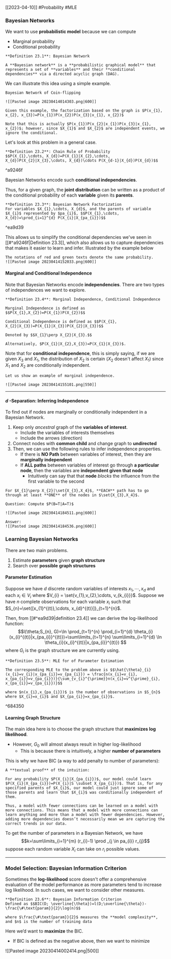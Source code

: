 [[2023-04-10]] #Probability #MLE 

### Bayesian Networks
We want to use **probabilistic model** because we can compute
- Marginal probability
- Conditional probability

```ad-important
**Definition 23.1**: Bayesian Network

A **Bayesian network** is a **probabilistic graphical model** that represents a set of **variables** and their **conditional dependencies** via a directed acyclic graph (DAG).
```

We can illustrate this idea using a simple example.

```ad-example
Bayesian Network of Coin-flipping

![[Pasted image 20230414014303.png|600]]

Given this example, the factorization based on the graph is $P(x_{1}, x_{2}, x_{3})=P(x_{1})P(x_{2})P(x_{3}|x_{1}, x_{2})$

Note that this is actually $P(x_{1})P(x_{2}|x_{1})P(x_{3}|x_{1}, x_{2})$; however, since $X_{1}$ and $X_{2}$ are independent events, we ignore the conditional.
```

Let's look at this problem in a general case.

```ad-important
**Definition 23.2**: Chain Rule of Probability
$$P(X_{1},\cdots, X_{d})=P(X_{1}|X_{2},\cdots, X_{d})P(X_{2}|X_{3},\cdots, X_{d})\cdots P(X_{d-1}|X_{d})P(X_{d})$$
```

^a9246f

Bayesian Networks encode such **conditional independencies**.

Thus, for a given graph, the **joint distribution** can be written as a product of the conditional probability of each **variable** given its **parents**.

```ad-important
**Definition 23.3**: Bayesian Network Factorization
For variables $X_{1},\cdots, X_{d}$, and the parents of variable $X_{i}$ represented by $pa_{i}$, $$P(X_{1},\cdots, X_{d})=\prod_{i=1}^{d} P(X_{i}|X_{pa_{i}})$$
```

^ea9d39

This allows us to simplify the conditional dependencies we've seen in [[#^a9246f|Definition 23.3]], which also allows us to capture dependencies that makes it easier to learn and infer. Illustrated by the example below

```ad-example
The notations of red and green texts denote the same probability.
![[Pasted image 20230414152033.png|600]]
```

#### Marginal and Conditional Independence
Note that Bayesian Networks encode **independencies**. There are two types of independences we want to explore.

```ad-important
**Definition 23.4**: Marginal Independence, Conditional Independence

Marginal Independence is defined as $$P(X_{1},X_{2})=P(X_{1})P(X_{2})$$

Conditional Independence is defined as $$P(X_{1}, X_{2}|X_{3})=P(X_{1}|X_{3})P(X_{2}|X_{3})$$

Denoted by $$X_{1}\perp X_{2}|X_{3}.$$

Alternatively, $P(X_{1}|X_{2},X_{3})=P(X_{1}|X_{3})$.
```

Note that for **conditional independence**, this is simply saying, if we are given $X_3$ and $X_1$, the distribution of $X_2$ is certain ($X_2$ doesn't affect $X_1$) since $X_1$ and $X_2$ are conditionally independent.

```ad-example
Let us show an example of marginal independence.

![[Pasted image 20230414155101.png|550]]
```

---

#### $d$ -Separation: Inferring Independence
To find out if nodes are marginally or conditionally independent in a Bayesian Network.

1. Keep only *ancestral* graph of the **variables of interest**.
	- Include the variables of interests themselves
	- Include the arrows (direction)
2. Connect nodes with **common child** and change graph to **undirected**
3. Then, we can use the following rules to infer independence properties.
	- If there is **NO Path** between variables of interest, then they are **marginally independent**
	- If **ALL paths** between variables of interest go through **a particular node**, then the variables are **independent given that node**
		- Intuitively can say that that **node** *blocks* the influence from the first variable to the second

```ad-note
For $X_{1}\perp X_{2}|\set{X_{3},X_4}$, **EACH** path has to go through at least **ONE** of the nodes in $\set{X_{3},X_4}$.
```

```ad-example
Question: Compute $P(B=T|A=T)$

![[Pasted image 20230414184511.png|600]]

Answer:
![[Pasted image 20230414184536.png|600]]
```

### Learning Bayesian Networks
There are two main problems.
1. Estimate **parameters** given **graph structure**
2. Search over **possible** **graph structures**

#### Parameter Estimation
Suppose we have $d$ discrete random variables of interests $x_{1},\cdots, x_{d}$ and each $x_{i}\in V_{i}$ where $V_{i} = \set{v_{1},v_{2},\cdots, v_{k_{i}}}$. Suppose we have $n$ complete observations for each variable $x_i$ such that $S_{n}=\set{[x_{1}^{(t)},\cdots, x_{d}^{(t)}]}_{t=1}^{n}$.

Then, from [[#^ea9d39|definition 23.4]] we can derive the log-likelihood function: 
$$l(\theta;S_{n}, G)=\ln \prod_{t=1}^{n} \prod_{i=1}^{d} \theta_{i}(x_{i}^{(t)}|x_{pa_{i}}^{(t)})=\sum\limits_{t=1}^{n} \sum\limits_{i=1}^{d} \ln \theta_{i}(x_{i}^{(t)}|x_{pa_{i}}^{(t)}) $$
where $G_{i}$ is the graph structure we are currently using.

```ad-important
**Definition 23.5**: MLE for of Parameter Estimation

The corresponding MLE to the problem above is $$\hat{\theta}_{i}(x_{i}=v_{i}|x_{pa_{i}}=v_{pa_{i}}) = \frac{n(x_{i}=v_{i}, x_{pa_{i}}=v_{pa_{i}})}{\sum_{v_{i}^{\prime}}n(x_{i}=v^{\prime}_{i}, x_{pa_{i}}=v_{pa_{i}})}$$

where $n(x_{i},x_{pa_{i}})$ is the number of observations in $S_{n}$ where $X_{i}=x_{i}$ and $X_{pa_{i}}=x_{pa_{i}}$.
```

^684350

#### Learning Graph Structure
The main idea here is to choose the graph structure that **maximizes log likelihood**.
- However, $G_{0}$ will almost always result in higher log-likelihood
	- This is because there is intuitively, a higher **number of parameters**

This is why we have BIC (a way to add penalty to number of parameters):

```ad-info
A **textual proof** of the intuition:

For any probability $P(X_{i}|X_{pa_{i}})$, our model could learn $P(X_{i}|X_{pa_{i}})=P(X_{i}|S \subset X_{pa_{i}})$. That is, for any specified parents of $X_{i}$, our model could just ignore some of those parents and learn that $X_{i}$ was conditionally independent of them.

Thus, a model with fewer connections can be learned on a model with more connections. This means that a model with more connections can learn anything and more than a model with fewer dependencies. However, adding more dependencies doesn’t necessarily mean we are capturing the correct trends in our data.
```

To get the number of parameters in a Bayesian Network, we have $$k=\sum\limits_{i=1}^{m} (r_{i}-1) \prod
_{j \in pa_{i}} r_{j}$$
suppose each random variable $X_{i}$ can take on $r_{i}$ possible values.

---

### Model Selection: Bayesian Information Criterion
Sometimes the **log-likelihood** score doesn't offer a comprehensive evaluation of the model performance as more parameters tend to increase log likelihood. In such cases, we want to consider other measures.

```ad-important
**Definition 23.6**: Bayesian Information Criterion
Defined as $$BIC(D; \overline{\theta})=l(D;\overline{\theta})-\frac{\#\text{param}}{2}\log(n)$$

where $\frac{\#\text{param}}{2}$ measures the **model complexity**, and $n$ is the number of training data
```

Here we’d want to **maximize** the BIC.
- If BIC is defined as the negative above, then we want to minimize

![[Pasted image 20230414002414.png|500]]
